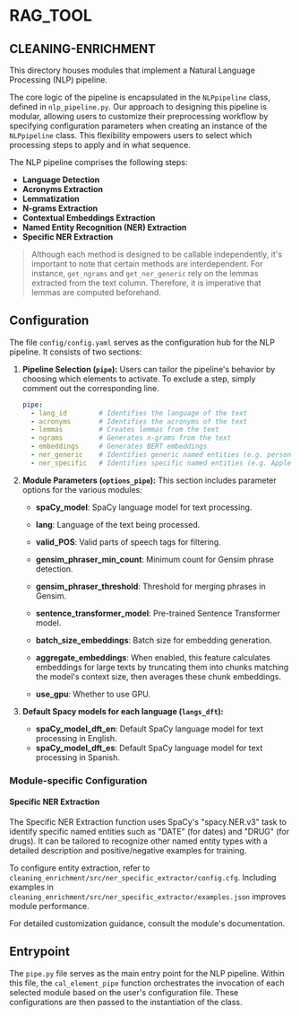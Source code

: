 # RAG_TOOL

## CLEANING-ENRICHMENT

This directory houses modules that implement a Natural Language Processing (NLP) pipeline.

The core logic of the pipeline is encapsulated in the `NLPpipeline` class, defined in `nlp_pipeline.py`. Our approach to designing this pipeline is modular, allowing users to customize their preprocessing workflow by specifying configuration parameters when creating an instance of the `NLPpipeline` class. This flexibility empowers users to select which processing steps to apply and in what sequence.

The NLP pipeline comprises the following steps:

- **Language Detection**
- **Acronyms Extraction**
- **Lemmatization**
- **N-grams Extraction**
- **Contextual Embeddings Extraction**
- **Named Entity Recognition (NER) Extraction**
- **Specific NER Extraction**

> Although each method is designed to be callable independently, it's important to note that certain methods are interdependent. For instance, `get_ngrams` and `get_ner_generic` rely on the lemmas extracted from the text column. Therefore, it is imperative that lemmas are computed beforehand.

## Configuration

The file `config/config.yaml` serves as the configuration hub for the NLP pipeline. It consists of two sections:

1. **Pipeline Selection (`pipe`):**
   Users can tailor the pipeline's behavior by choosing which elements to activate. To exclude a step, simply comment out the corresponding line.

   ```yaml
   pipe:
     - lang_id        # Identifies the language of the text
     - acronyms       # Identifies the acronyms of the text
     - lemmas         # Creates lemmas from the text
     - ngrams         # Generates n-grams from the text
     - embeddings     # Generates BERT embeddings
     - ner_generic    # Identifies generic named entities (e.g. person, location, organization)
     - ner_specific   # Identifies specific named entities (e.g. Apple, Microsoft, New York)
   ```

2. **Module Parameters (`options_pipe`):**
   This section includes parameter options for the various modules:
   - **spaCy_model**: SpaCy language model for text processing.

   - **lang**: Language of the text being processed.

   - **valid_POS**: Valid parts of speech tags for filtering.

   - **gensim_phraser_min_count**: Minimum count for Gensim phrase detection.

   - **gensim_phraser_threshold**: Threshold for merging phrases in Gensim.

   - **sentence_transformer_model**: Pre-trained Sentence Transformer model.

   - **batch_size_embeddings**: Batch size for embedding generation.

   - **aggregate_embeddings**: When enabled, this feature calculates embeddings for large texts by truncating them into chunks matching the model's context size, then averages these chunk embeddings.

   - **use_gpu**: Whether to use GPU.
  
3. **Default Spacy models for each language (`langs_dft`):**
   - **spaCy_model_dft_en**: Default SpaCy language model for text processing in English.
   - **spaCy_model_dft_es**: Default SpaCy language model for text processing in Spanish.


### Module-specific Configuration

#### Specific NER Extraction

The Specific NER Extraction function uses SpaCy's "spacy.NER.v3" task to identify specific named entities such as "DATE" (for dates) and "DRUG" (for drugs). It can be tailored to recognize other named entity types with a detailed description and positive/negative examples for training.

To configure entity extraction, refer to `cleaning_enrichment/src/ner_specific_extractor/config.cfg`. Including examples in `cleaning_enrichment/src/ner_specific_extractor/examples.json` improves module performance.

For detailed customization guidance, consult the module's documentation.

## Entrypoint

The `pipe.py` file serves as the main entry point for the NLP pipeline. Within this file, the `cal_element_pipe` function orchestrates the invocation of each selected module based on the user's configuration file. These configurations are then passed to the instantiation of the class.